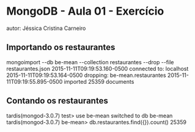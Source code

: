 # MongoDB - Aula 01 - Exercício
autor: Jéssica Cristina Carneiro

## Importando os restaurantes

mongoimport --db be-mean --collection restaurantes --drop --file restaurantes.json
2015-11-11T09:19:53.160-0500	connected to: localhost
2015-11-11T09:19:53.164-0500	dropping: be-mean.restaurantes
2015-11-11T09:19:55.895-0500	imported 25359 documents

## Contando os restaurantes

tardis(mongod-3.0.7) test> use be-mean
switched to db be-mean
tardis(mongod-3.0.7) be-mean> db.restaurantes.find({}).count()
25359
